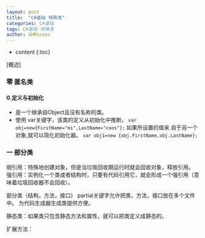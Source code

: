 ```yaml
---
layout: post
title:  "C#基础 特殊类"
categories: C#基础
tags: C#基础 特殊类
author: GHMicoos
---
```



* content
{:toc}

[概述]



### 零 匿名类

#### **0.定义与初始化**
* 是一个继承自Object且没有名称的类。
* 使用 var关键字，该类的定义从初始化中推断。
`var obj=new{FirstName="mi",LastName="coos"};`
  如果所设置的值来 自于另一个对象,就可以简化初始化器。 
`var obj1=new {obj.FirstName,obj.LastName};`


### 一 部分类

弱引用：特殊地创建对象，但是当垃圾回收期运行时就会回收对象，释放引用。
强引用：实例化一个类或者结构时，只要有代码引用它，就会形成一个强引用（意味着垃圾回收器不会回收）。

部分类（结构，方法，接口）
partial关键字允许把类，方法，接口放在多个文件中。
为代码生成器生成类提供方便。

静态类：如果类只包含静态方法和属性，就可以把类定义成静态的。

扩展方法：











